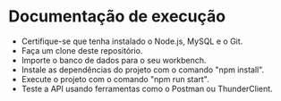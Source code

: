 # Documentação de execução

* Certifique-se que tenha instalado o Node.js, MySQL e o Git.
* Faça um clone deste repositório.
* Importe o banco de dados para o seu workbench.
* Instale as dependências do projeto com o comando "npm install".
* Execute o projeto com o comando "npm run start".
* Teste a API usando ferramentas como o Postman ou ThunderClient.

